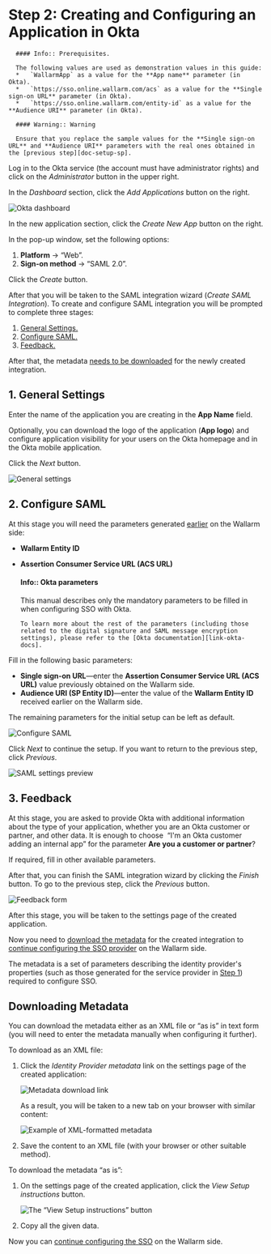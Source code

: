 [img-dashboard]:            ../../../../../images/en/admin-guides/configuration-guides/sso/okta/dashboard.png
[img-general]:              ../../../../../images/en/admin-guides/configuration-guides/sso/okta/wizard-general.png  
[img-saml]:                 ../../../../../images/en/admin-guides/configuration-guides/sso/okta/wizard-saml.png
[img-saml-preview]:         ../../../../../images/en/admin-guides/configuration-guides/sso/okta/wizard-saml-preview.png
[img-feedback]:             ../../../../../images/en/admin-guides/configuration-guides/sso/okta/wizard-feedback.png
[img-fetch-metadata-xml]:   ../../../../../images/en/admin-guides/configuration-guides/sso/okta/fetch-metadata-xml.png
[img-xml-metadata]:         ../../../../../images/en/admin-guides/configuration-guides/sso/okta/xml-metadata-example.png
[img-fetch-metadata-manually]:  ../../../../../images/en/admin-guides/configuration-guides/sso/okta/fetch-metadata-manually.png

[doc-setup-sp]:             setup-sp.md
[doc-metadata-transfer]:    metadata-transfer.md

[link-okta-docs]:           https://help.okta.com/en/prod/Content/Topics/Apps/Apps_App_Integration_Wizard.htm

[anchor-general-settings]:  #1--general-settings
[anchor-configure-saml]:    #2--configure-saml
[anchor-feedback]:          #3--feedback
[anchor-fetch-metadata]:    #downloading-metadata  


#   Step 2: Creating and Configuring an Application in Okta

      #### Info:: Prerequisites.
         
      The following values are used as demonstration values in this guide:
      *   `WallarmApp` as a value for the **App name** parameter (in Okta).
      *   `https://sso.online.wallarm.com/acs` as a value for the **Single sign-on URL** parameter (in Okta).
      *   `https://sso.online.wallarm.com/entity-id` as a value for the **Audience URI** parameter (in Okta).

<!-- -->
      #### Warning:: Warning
      
      Ensure that you replace the sample values for the **Single sign-on URL** and **Audience URI** parameters with the real ones obtained in the [previous step][doc-setup-sp].
<!-- -->

Log in to the Okta service (the account must have administrator rights) and click on the *Administrator* button in the upper right.

In the *Dashboard* section, click the *Add Applications* button on the right.

![Okta dashboard][img-dashboard]

In the new application section, click the *Create New App* button on the right.

In the pop-up window, set the following options:
1.  **Platform** → “Web”.
2.  **Sign-on method** → “SAML 2.0”.

Click the *Create* button.

After that you will be taken to the SAML integration wizard (*Create SAML Integration*). To create and configure SAML integration you will be prompted to complete three stages:
1.  [General Settings.][anchor-general-settings]
2.  [Configure SAML.][anchor-configure-saml]
3.  [Feedback.][anchor-feedback]

After that, the metadata [needs to be downloaded][anchor-fetch-metadata] for the newly created integration.


##  1.  General Settings

Enter the name of the application you are creating in the **App Name** field.

Optionally, you can download the logo of the application (**App logo**) and configure application visibility for your users on the Okta homepage and in the Okta mobile application.

Click the *Next* button.

![General settings][img-general]


##  2.  Configure SAML

At this stage you will need the parameters generated [earlier][doc-setup-sp] on the Wallarm side:
*   **Wallarm Entity ID**
*   **Assertion Consumer Service URL (ACS URL)**

      #### Info:: Okta parameters
      
      This manual describes only the mandatory parameters to be filled in when configuring SSO with Okta.
        
        To learn more about the rest of the parameters (including those related to the digital signature and SAML message encryption settings), please refer to the [Okta documentation][link-okta-docs].

Fill in the following basic parameters:
*   **Single sign-on URL**—enter the **Assertion Consumer Service URL (ACS URL)** value previously obtained on the Wallarm side.
*   **Audience URI (SP Entity ID)**—enter the value of the **Wallarm Entity ID** received earlier on the Wallarm side.

The remaining parameters for the initial setup can be left as default.

![Configure SAML][img-saml]

Click *Next* to continue the setup. If you want to return to the previous step, click *Previous*.

![SAML settings preview][img-saml-preview]


##  3.  Feedback

At this stage, you are asked to provide Okta with additional information about the type of your application, whether you are an Okta customer or partner, and other data. It is enough to choose  “I'm an Okta customer adding an internal app” for the parameter **Are you a customer or partner**?

If required, fill in other available parameters.

After that, you can finish the SAML integration wizard by clicking the *Finish* button. To go to the previous step, click the *Previous* button.

![Feedback form][img-feedback]

After this stage, you will be taken to the settings page of the created application.

Now you need to [download the metadata][anchor-fetch-metadata] for the created integration to [continue configuring the SSO provider][doc-metadata-transfer] on the Wallarm side.

The metadata is a set of parameters describing the identity provider's properties (such as those generated for the service provider in [Step 1][doc-setup-sp]) required to configure SSO.


##  Downloading Metadata

You can download the metadata either as an XML file or “as is” in text form (you will need to enter the metadata manually when configuring it further).

To download as an XML file:
1.  Click the *Identity Provider metadata* link on the settings page of the created application:

    ![Metadata download link][img-fetch-metadata-xml]
    
    As a result, you will be taken to a new tab on your browser with similar content:
    
    ![Example of XML-formatted metadata][img-xml-metadata]
    
2.  Save the content to an XML file (with your browser or other suitable method).

To download the metadata “as is”:
1.  On the settings page of the created application, click the *View Setup instructions* button.

    ![The “View Setup instructions” button][img-fetch-metadata-manually]
    
2.  Copy all the given data.


Now you can [continue configuring the SSO][doc-metadata-transfer] on the Wallarm side.
